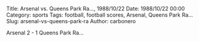 Title: Arsenal vs. Queens Park Ra…, 1988/10/22
Date: 1988/10/22 00:00
Category: sports
Tags: football, football scores, Arsenal, Queens Park Ra…
Slug: arsenal-vs-queens-park-ra
Author: carbonero


Arsenal 2 - 1 Queens Park Ra…
